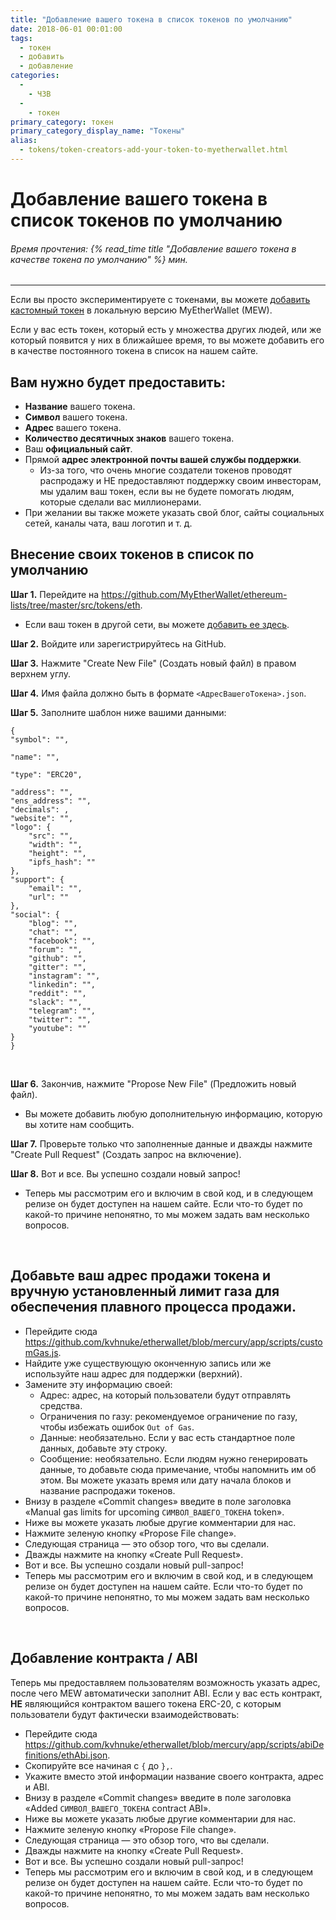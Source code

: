 ```yaml
---
title: "Добавление вашего токена в список токенов по умолчанию"
date: 2018-06-01 00:01:00
tags:
  - токен
  - добавить
  - добавление
categories:
  - 
    - ЧЗВ
  - 
    - токен
primary_category: токен
primary_category_display_name: "Токены"
alias:
  - tokens/token-creators-add-your-token-to-myetherwallet.html
---
```


# **Добавление вашего токена в список токенов по умолчанию**

###### Время прочтения: {% read_time title "Добавление вашего токена в качестве токена по умолчанию" %} мин.

* * *

Если вы просто экспериментируете с токенами, вы можете [добавить кастомный токен](/@@@@@@/tokens/how-to-add-custom-token/) в локальную версию MyEtherWallet (MEW).

Если у вас есть токен, который есть у множества других людей, или же который появится у них в ближайшее время, то вы можете добавить его в качестве постоянного токена в список на нашем сайте.

## **Вам нужно будет предоставить:**

-   **Название** вашего токена.
-   **Символ** вашего токена.
-   **Адрес** вашего токена.
-   **Количество десятичных знаков** вашего токена.
-   Ваш **официальный сайт**.
-   Прямой **адрес электронной почты вашей службы поддержки**.
    -   Из-за того, что очень многие создатели токенов проводят распродажу и НЕ предоставляют поддержку своим инвесторам, мы удалим ваш токен, если вы не будете помогать людям, которые сделали вас миллионерами.
-   При желании вы также можете указать свой блог, сайты социальных сетей, каналы чата, ваш логотип и т. д.

## **Внесение своих токенов в список по умолчанию**

**Шаг 1.** Перейдите на <https://github.com/MyEtherWallet/ethereum-lists/tree/master/src/tokens/eth>.

-   Если ваш токен в другой сети, вы можете [добавить еe здесь](https://github.com/MyEtherWallet/ethereum-lists/tree/master/src/tokens).

**Шаг 2.** Войдите или зарегистрируйтесь на GitHub.

**Шаг 3.** Нажмите "Create New File" (Создать новый файл) в правом верхнем углу.

**Шаг 4.** Имя файла должно быть в формате `<АдресВашегоТокена>.json`.

**Шаг 5.** Заполните шаблон ниже вашими данными:

    {
    "symbol": "",
    
    "name": "",
    
    "type": "ERC20",
    
    "address": "",
    "ens_address": "",
    "decimals": ,
    "website": "",
    "logo": {
        "src": "",
        "width": "",
        "height": "",
        "ipfs_hash": ""
    },
    "support": {
        "email": "",
        "url": ""
    },
    "social": {
        "blog": "",
        "chat": "",
        "facebook": "",
        "forum": "",
        "github": "",
        "gitter": "",
        "instagram": "",
        "linkedin": "",
        "reddit": "",
        "slack": "",
        "telegram": "",
        "twitter": "",
        "youtube": ""
    }
    }

<br>

**Шаг 6.** Закончив, нажмите "Propose New File" (Предложить новый файл).

-   Вы можете добавить любую дополнительную информацию, которую вы хотите нам сообщить.

**Шаг 7.** Проверьте только что заполненные данные и дважды нажмите "Create Pull Request" (Создать запрос на включение).

**Шаг 8.** Вот и все. Вы успешно создали новый запрос!

-   Теперь мы рассмотрим его и включим в свой код, и в следующем релизе он будет доступен на нашем сайте. Если что-то будет по какой-то причине непонятно, то мы можем задать вам несколько вопросов.

<br>

## **Добавьте ваш адрес продажи токена и вручную установленный лимит газа для обеспечения плавного процесса продажи.**

-   Перейдите сюда <https://github.com/kvhnuke/etherwallet/blob/mercury/app/scripts/customGas.js>.
-   Найдите уже существующую оконченную запись или же используйте наш адрес для поддержки (верхний).
-   Замените эту информацию своей:
    -   Адрес: адрес, на который пользователи будут отправлять средства.
    -   Ограничения по газу: рекомендуемое ограничение по газу, чтобы избежать ошибок `Out of Gas`.
    -   Данные: необязательно. Если у вас есть стандартное поле данных, добавьте эту строку.
    -   Сообщение: необязательно. Если людям нужно генерировать данные, то добавьте сюда примечание, чтобы напомнить им об этом. Вы можете указать время или дату начала блоков и название распродажи токенов.
-   Внизу в разделе «Commit changes» введите в поле заголовка «Manual gas limits for upcoming `СИМВОЛ_ВАШЕГО_ТОКЕНА` token».
-   Ниже вы можете указать любые другие комментарии для нас.
-   Нажмите зеленую кнопку «Propose File change».
-   Следующая страница — это обзор того, что вы сделали.
-   Дважды нажмите на кнопку «Create Pull Request».
-   Вот и все. Вы успешно создали новый pull-запрос!
-   Теперь мы рассмотрим его и включим в свой код, и в следующем релизе он будет доступен на нашем сайте. Если что-то будет по какой-то причине непонятно, то мы можем задать вам несколько вопросов.

<br>

## **Добавление контракта / ABI**

Теперь мы предоставляем пользователям возможность указать адрес, после чего MEW автоматически заполнит ABI. Если у вас есть контракт, **НЕ** являющийся контрактом вашего токена ERC-20, с которым пользователи будут фактически взаимодействовать:

-   Перейдите сюда <https://github.com/kvhnuke/etherwallet/blob/mercury/app/scripts/abiDefinitions/ethAbi.json>.
-   Скопируйте все начиная с `{` до `},`.
-   Укажите вместо этой информации название своего контракта, адрес и ABI.
-   Внизу в разделе «Commit changes» введите в поле заголовка «Added `СИМВОЛ_ВАШЕГО_ТОКЕНА` contract ABI».
-   Ниже вы можете указать любые другие комментарии для нас.
-   Нажмите зеленую кнопку «Propose File change».
-   Следующая страница — это обзор того, что вы сделали.
-   Дважды нажмите на кнопку «Create Pull Request».
-   Вот и все. Вы успешно создали новый pull-запрос!
-   Теперь мы рассмотрим его и включим в свой код, и в следующем релизе он будет доступен на нашем сайте. Если что-то будет по какой-то причине непонятно, то мы можем задать вам несколько вопросов.
